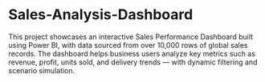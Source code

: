# Sales-Analysis-Dashboard
This project showcases an interactive Sales Performance Dashboard built using Power BI, with data sourced from over 10,000 rows of global sales records. The dashboard helps business users analyze key metrics such as revenue, profit, units sold, and delivery trends — with dynamic filtering and scenario simulation.
